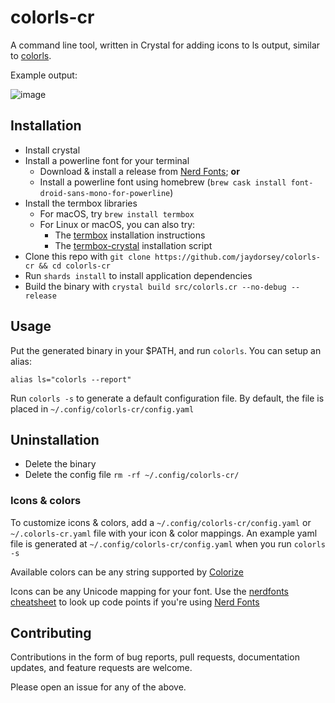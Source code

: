 # colorls-cr

A command line tool, written in Crystal for adding icons to ls output, similar to [colorls](https://github.com/athityakumar/colorls).

Example output:

![image](https://user-images.githubusercontent.com/191564/57423344-a1582700-71e1-11e9-9310-e8f041843384.png)

## Installation

- Install crystal
- Install a powerline font for your terminal
  - Download & install a release from [Nerd Fonts](http://nerdfonts.com/#downloads); **or**
  - Install a powerline font using homebrew (`brew cask install font-droid-sans-mono-for-powerline`)
- Install the termbox libraries
  - For macOS, try `brew install termbox`
  - For Linux or macOS, you can also try:
    - The [termbox](https://github.com/nsf/termbox) installation instructions
    - The [termbox-crystal](https://github.com/andrewsuzuki/termbox-crystal/blob/master/install-termbox.sh) installation script
- Clone this repo with `git clone https://github.com/jaydorsey/colorls-cr && cd colorls-cr`
- Run `shards install` to install application dependencies
- Build the binary with `crystal build src/colorls.cr --no-debug --release`

## Usage

Put the generated binary in your $PATH, and run `colorls`. You can setup an alias:

    alias ls="colorls --report"

Run `colorls -s` to generate a default configuration file. By default, the file is placed in
`~/.config/colorls-cr/config.yaml`

## Uninstallation

- Delete the binary
- Delete the config file `rm -rf ~/.config/colorls-cr/`

### Icons & colors

To customize icons & colors, add a `~/.config/colorls-cr/config.yaml` or
`~/.colorls-cr.yaml` file with your icon & color mappings. An example
yaml file is generated at `~/.config/colorls-cr/config.yaml` when you run
`colorls -s`

Available colors can be any string supported by [Colorize](https://crystal-lang.org/api/0.29.0/Colorize.html)

Icons can be any Unicode mapping for your font. Use the [nerdfonts cheatsheet](http://nerdfonts.com/#cheat-sheet)
to look up code points if you're using [Nerd Fonts](https://github.com/ryanoasis/nerd-fonts)

## Contributing

Contributions in the form of bug reports, pull requests, documentation updates, and feature requests are welcome.

Please open an issue for any of the above.
